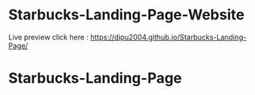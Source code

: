 # Starbucks-Landing-Page-Website
Live preview 
click here : https://dipu2004.github.io/Starbucks-Landing-Page/
# Starbucks-Landing-Page
